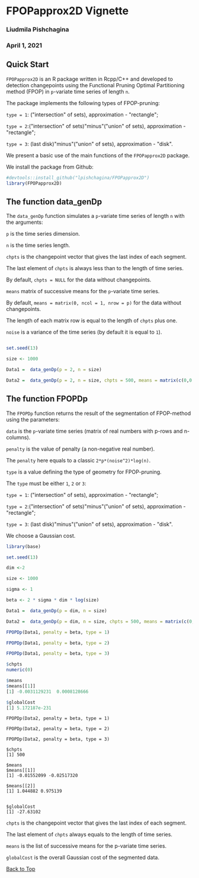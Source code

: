 <a id="top"></a>
#  FPOPapprox2D Vignette
### Liudmila Pishchagina
### April 1, 2021

## Quick Start

`FPOPapprox2D` is an R package written in Rcpp/C++ and developed to detection changepoints using the Functional Pruning Optimal Partitioning method (FPOP) in `p`-variate time series of length `n`. 

The package implements the following types of FPOP-pruning: 

`type = 1`: ("intersection" of sets), approximation - "rectangle"; 

`type = 2`:("intersection" of sets)"minus"("union" of sets), approximation - "rectangle";

`type = 3`: (last disk)"minus"("union" of sets), approximation - "disk".


We present a basic use of the main functions of the `FPOPapprox2D` package. 

We install the package from Github:

```r
#devtools::install_github("lpishchagina/FPOPapprox2D")
library(FPOPapprox2D)
```

## The function data_genDp

The `data_genDp` function simulates a `p`-variate time series of length `n` with the arguments:

`p`  is the time series dimension.

`n`  is the time series length.

`chpts` is the changepoint vector that gives the last index of each segment.

The last element of `chpts` is always less than to the length of time series.

By default, `chpts = NULL`  for the data without changepoints. 

`means` matrix of successive means for the `p`-variate time series.

By default, `means = matrix(0, ncol = 1, nrow = p)`  for the data without changepoints. 

The length of each matrix row is equal to the length of `chpts` plus one.

`noise` is a variance of the time series (by default it is equal to `1`).


```r

set.seed(13)

size <- 1000

Data1 =  data_genDp(p = 2, n = size) 

Data2 =  data_genDp(p = 2, n = size, chpts = 500, means = matrix(c(0,0,1,1), nrow = 2), noise = 1) 

```
## The function FPOPDp

The `FPOPDp` function returns the result of the segmentation of FPOP-method using the parameters:

`data` is the `p`-variate time series (matrix of real numbers with p-rows and n-columns).

`penalty` is the value of penalty (a non-negative real number).

The `penalty` here equals to a classic `2*p*(noise^2)*log(n)`. 

`type` is a value defining the  type of geometry for FPOP-pruning.

The `type` must be either `1`, `2` or `3`:

`type = 1`: ("intersection" of sets), approximation - "rectangle"; 

`type = 2`:("intersection" of sets)"minus"("union" of sets), approximation - "rectangle";

`type = 3`: (last disk)"minus"("union" of sets), approximation - "disk".

We choose a Gaussian cost.

```r
library(base)

set.seed(13)

dim <-2

size <- 1000

sigma <- 1

beta <- 2 * sigma * dim * log(size)

Data1 =  data_genDp(p = dim, n = size) 

Data2 =  data_genDp(p = dim, n = size, chpts = 500, means = matrix(c(0,0,1,1), nrow = dim), noise = 1)

FPOPDp(Data1, penalty = beta, type = 1)

FPOPDp(Data1, penalty = beta, type = 2)

FPOPDp(Data1, penalty = beta, type = 3)

$chpts
numeric(0)

$means
$means[[1]]
[1] -0.0031129231  0.0008128666

$globalCost
[1] 5.172187e-231


```

```
FPOPDp(Data2, penalty = beta, type = 1)

FPOPDp(Data2, penalty = beta, type = 2)

FPOPDp(Data2, penalty = beta, type = 3)

$chpts
[1] 500

$means
$means[[1]]
[1] -0.01552099 -0.02517320

$means[[2]]
[1] 1.044882 0.975139


$globalCost
[1] -27.63102

```

`chpts` is the changepoint vector that gives the last index of each segment.

The last element of `chpts` always equals to the length of time series.

`means` is the list of successive means for the p-variate time series.

`globalCost` is the overall Gaussian cost of the segmented data. 

[Back to Top](#top)